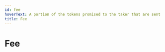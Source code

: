 ```yaml
---
id: fee
hoverText: A portion of the tokens promised to the taker that are sent to the protocol's vault.
title: Fee
---
```


# Fee
